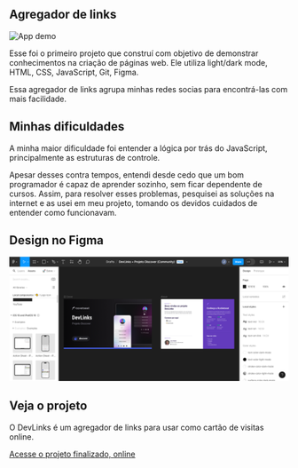 ## Agregador de links

![App demo](https://github.com/juniorfelixdesouza/agregadordelink/blob/main/rsc/demo.gif?raw=true)

Esse foi o primeiro projeto que construí com objetivo de demonstrar conhecimentos na criação de páginas web. Ele utiliza light/dark mode, HTML, CSS, JavaScript, Git, Figma.

Essa agregador de links agrupa minhas redes socias para encontrá-las com mais facilidade.

## Minhas dificuldades

A minha maior dificuldade foi entender a lógica por trás do JavaScript, principalmente as estruturas de controle.

Apesar desses contra tempos, entendi desde cedo que um bom programador é capaz de aprender sozinho, sem ficar dependente de cursos. Assim, para resolver esses problemas, pesquisei as soluções na internet e as usei em meu projeto, tomando os devidos cuidados de entender como funcionavam.

## Design no Figma

![Figma](https://github.com/juniorfelixdesouza/agregadordelink/blob/main/rsc/figma-2024.png?raw=true)

## Veja o projeto

O DevLinks é um agregador de links para usar como cartão de visitas online.

[Acesse o projeto finalizado, online](https://juniorfelixdesouza.github.io/agregadordelink/)
